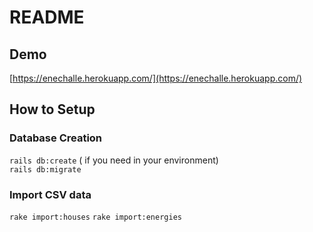 # README

## Demo
  [https://enechalle.herokuapp.com/](https://enechalle.herokuapp.com/)

## How to Setup
### Database Creation
`rails db:create` ( if you need in your environment)  
`rails db:migrate`

### Import CSV data
`rake import:houses`
`rake import:energies`
